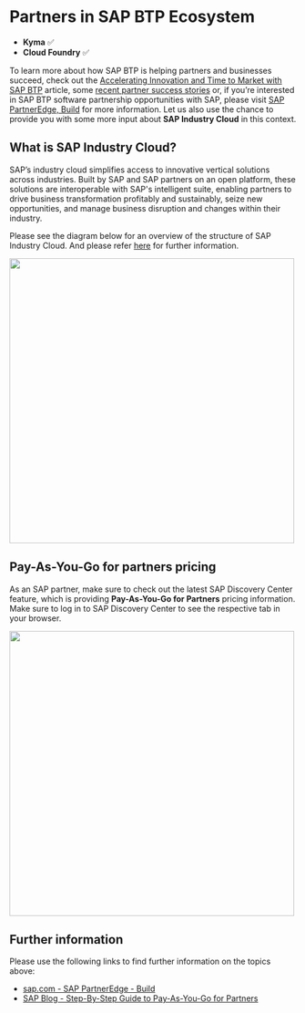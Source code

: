 # Partners in SAP BTP Ecosystem 

- **Kyma** ✅ 
- **Cloud Foundry** ✅

To learn more about how SAP BTP is helping partners and businesses succeed, check out the [Accelerating Innovation and Time to Market with SAP BTP](https://news.sap.com/2022/04/idc-study-on-sap-btp-partners-accelerate-innovation/) article, some [recent partner success stories](https://www.sap.com/products/technology-platform/partners.html) or, if you’re interested in SAP BTP software partnership opportunities with SAP, please visit [SAP PartnerEdge, Build](https://www.sap.com/partners/partner-program/build.html) for more information. Let us also use the chance to provide you with some more input about **SAP Industry Cloud** in this context. 


## What is SAP Industry Cloud?

SAP’s industry cloud simplifies access to innovative vertical solutions across industries. Built by SAP and SAP partners on an open platform, these solutions are interoperable with SAP's intelligent suite, enabling partners to drive business transformation profitably and sustainably, seize new opportunities, and manage business disruption and changes within their industry.

Please see the diagram below for an overview of the structure of SAP Industry Cloud. And please refer [here](https://help.sap.com/docs/BTP/7db4dc653edc4597825628ba6d20a2c2/72a88b859f5e406d9cd44346b1a219fd.html?locale=en-US) for further information.

<img src="./images/industry-cloud.png" width="500"/>


## Pay-As-You-Go for partners pricing

As an SAP partner, make sure to check out the latest SAP Discovery Center feature, which is providing **Pay-As-You-Go for Partners** pricing information. Make sure to log in to SAP Discovery Center to see the respective tab in your browser. 

[<img src="./images/PAYGO_Partners.png" width="500" />](./images/PAYGO_Partners.png?raw=true)


## Further information

Please use the following links to find further information on the topics above:

* [sap.com - SAP PartnerEdge - Build](https://www.sap.com/partners/partner-program/build.html)
* [SAP Blog - Step-By-Step Guide to Pay-As-You-Go for Partners](https://community.sap.com/t5/technology-blogs-by-sap/step-by-step-guide-to-pay-as-you-go-for-partners/ba-p/13499561)

